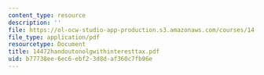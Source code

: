 ```yaml
---
content_type: resource
description: ''
file: https://ol-ocw-studio-app-production.s3.amazonaws.com/courses/14-472-public-economics-ii-spring-2004/b77738ee6ec6ebf23d8daf360c7fb96e_14472handoutonolgwithinteresttax.pdf
file_type: application/pdf
resourcetype: Document
title: 14472handoutonolgwithinteresttax.pdf
uid: b77738ee-6ec6-ebf2-3d8d-af360c7fb96e
---
```

